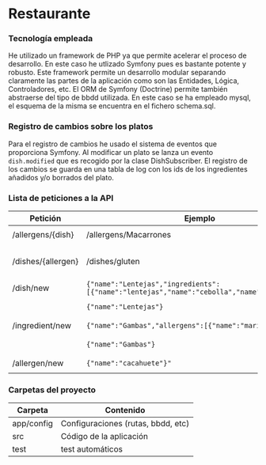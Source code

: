 Restaurante
==========

### Tecnología empleada
He utilizado un framework de PHP ya que permite acelerar el proceso de desarrollo. En este caso he utlizado Symfony pues
es bastante potente y robusto.
Este framework permite un desarrollo modular separando claramente las partes de la aplicación como son las Entidades, Lógica,
Controladores, etc. El ORM de Symfony (Doctrine) permite también abstraerse del tipo de bbdd utilizada. En este caso se ha empleado mysql, el esquema de 
la misma se encuentra en el fichero schema.sql.
 

### Registro de cambios sobre los platos
Para el registro de cambios he usado el sistema de eventos que proporciona Symfony. Al modificar un plato se lanza un evento `dish.modified` que es recogido por la clase DishSubscriber.  El registro de los cambios se guarda en una tabla de log con los ids de los ingredientes añadidos y/o borrados del plato.

### Lista de peticiones a la API
Petición | Ejemplo | Respuesta
------------ | ------------- | ------------- 
/allergens/{dish} | /allergens/Macarrones | ```[{"id":1,"name":"gluten"},{"id":2,"name":"lactosa"}]```
/dishes/{allergen} | /dishes/gluten | ```[{"id":1,"name":"Macarrones carbonara"},{"id":2,"name":"Macarrones con tomate"}]```
/dish/new | ```{"name":"Lentejas","ingredients":[{"name":"lentejas","name":"cebolla","name":"chorizo"}]}``` |  ```{"status":"OK","id":1,"dish-name":"Lentejas"}```
| | ```{"name":"Lentejas"}``` | ```{"status":"OK","id":1,"dish-name":"Lentejas"}```
/ingredient/new | ```{"name":"Gambas","allergens":[{"name":"marisco"}]}``` | ```{"status":"OK","id":12,"ingredient-name":"Gambas"}```
| | ```{"name":"Gambas"}``` | ```{"status":"OK","id":12,"ingredient-name":"Gambas"}```
/allergen/new |  ```{"name":"cacahuete"}"``` | ```{"status":"OK","id":7,"allergen-name":"cacahuete"}```

### Carpetas del proyecto
Carpeta | Contenido
------------ | ------------- 
app/config | Configuraciones (rutas, bbdd, etc)
src | Código de la aplicación
test | test automáticos
